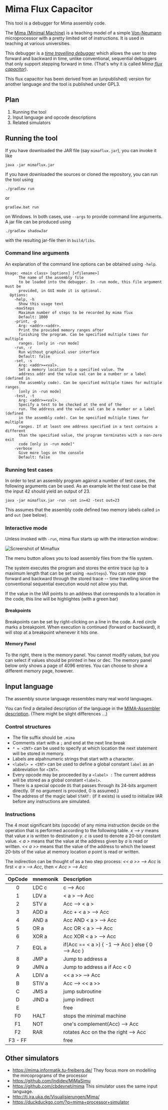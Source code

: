 # Mima Flux Capacitor

This tool is a debugger for Mima assembly code.

The [Mima (Minimal
Machine)](https://de.wikipedia.org/wiki/Mikroprogrammierte_Minimalmaschine)
is a teaching model of a simple
[Von-Neumann](https://en.wikipedia.org/wiki/Von_Neumann_architecture)
microprocessor with a pretty limited set of instructions. It is used
in teaching at various universities.

This debugger is a [*time travelling
debugger*](https://en.wikipedia.org/wiki/Time_travel_debugging) which
allows the user to step forward and backward in time, unlike
conventional, sequential debuggers that only support stepping forward
in time. (That's why it is called *Mima [flux
capacitor](https://en.wikipedia.org/wiki/DeLorean_time_machine#Flux_capacitor)*).

This flux capacitor has been derived from an (unpublished) version for
another language and the tool is published under GPL3.

## Plan

1. Running the tool
2. Input language and opcode descriptions
3. Related simulators

## Running the tool

If you have downloaded the JAR file (say `mimaflux.jar`), you can
invoke it like
```
java -jar mimaflux.jar
```

If you have downloaded the sources or cloned the repository, you can
run the tool using
```
./gradlew run
```
or
```
gradlew.bat run
```
on Windows. In both cases, use `--args` to provide command line arguments. 
A jar file can be produced using
```
./gradlew shadowJar
```
with the resulting jar-file then in `build/libs`.

### Command line arguments

An explanation of the command line options can be obtained using
`-help`.

```
Usage: <main class> [options] [<filename>]
      The name of the assembly file 
      to be loaded into the debugger. In -run mode, this file argument must be 
      provided, in GUI mode it is optional.
  Options:
    -help, -h
      Show this usage text
    -maxSteps
      Maximum number of steps to be recorded by mima flux
      Default: 1000
    -print, -p
      Arg: <addr>-<addr>.
      Print the provided memory ranges after 
      finishing the program. Can be specified multiple times for multiple 
      ranges. [only in -run mode]
    -run, -r
      Run without graphical user interface
      Default: false
    -set, -s
      Arg: <addr>=<val>.
      Set a memory location to a specified value. The 
      address addr and the value val can be a number or a label (defined in 
      the assembly code). Can be specified multiple times for multiple ranges. 
      [only in -run mode]
    -test, -t
      Arg: <addr>=<val>.
      Specify a test to be checked at the end of the 
      run. The address and the value val can be a number or a label (defined 
      in the assembly code). Can be specified multiple times for multiple 
      ranges. If at least one address specified in a test contains a different 
      than the specified value, the program terminates with a non-zero exit 
      code [only in -run mode]"
    -verbose
      Give more logs on the console
      Default: false
```

### Running test cases

In order to test an assembly program against a number of test cases,
the following arguments can be used. As an example let the test case
be that the input 42 should yield an output of 23.
```
java -jar mimaflux.jar -run -set in=42 -test out=23
```
This assumes that the assembly code defined two memory labels called 
`in` and `out` (see below).

### Interactive mode

Unless invoked with `-run`, mima flux starts up with the interaction
window:

![Screenshot of Mimaflux](screenshot.png "Screenshot of Mimaflux")

The menu button allows you to load assembly files from the file
system.

The system executes the program and stores the entire trace (up to a
maximum length that can be set using `-maxSteps`). You can now step
forward and backward through the stored trace -- time travelling since
the conventional sequential execution would not allow you that.

If the value in the IAR points to an address that corresponds to a
location in the code, this line will be highlightes (with a green bar)

#### Breakpoints

Breakpoints can be set by right-clicking on a line in the code. A red
circle marks a breakpoint. When execution is continued (forward or
backward), it will stop at a breakpoint whenever it hits one.

#### Memory Panel

To the right, there is the memory panel. You cannot modify values, but
you can select if values should be printed in hex or dec. The memory
panel below only shows a page of 4096 entries. You can choose to show
a different memory page, however.

## Input language

The assembly source language ressembles many real world languages.

You can find a detailed description of the language in the
[MIMA-Assembler
description](https://github.com/cbdevnet/mima/blob/master/mimasm/MIMA-ASSEMBLER.txt). (There
might be slight differences ...)

### Control structures

* The file suffix should be `.mima`
* Comments start with a `;` and end at the next line break
* `* = <INT>` can be used to specify at which location the next statement will be stored in memory.
* Labels are alpahnumeric strings that start with a character.
* `<label> = <INT>` can be used to define a global constant `label` as an abbreviation for `<INT>`.
* Every opcode may be proceeded by a `<label> :` The current address will be stored as a global constant `<label>`.
* There is a special opcode `DS` that passes through its 24-bits argument directly. (If no argument is provided, 0 is assumed.)
* The address of the magic label `START:` (if it exists) is used to initialize IAR before any instructions are simulated.

### Instructions

The 4 most significant bits (opcode) of any mima instruction decide on
the operation that is performed according to the following table.
*x &xrarr; y* means that value *x* is written to destination *y*.  *c*
is used to denote a 20-bit constant value. *< a >* means that the value
at the address given by *a* is read or written. *<< a >>* means that the
value of the address to which the lowest 20-bits of the value at
memory location *a* point is read or written.

The indirection can be thought of as a two step process:
*<< a >> &xrarr; Acc* is first *< a > &xrarr; Acc*, then *< Acc > &xrarr; Acc*

| OpCode 	 | mnemonik	 | Description                                                |
|:--------:|:----------|:-----------------------------------------------------------|
|    0	    | LDC c		   | c &xrarr; Acc                                              |
|    1	    | LDV a		   | < a > &xrarr; Acc                                          |
|    2	    | STV a		   | Acc &xrarr; < a >                                          |
|    3	    | ADD a		   | Acc + < a > &xrarr; Acc                                    |
|    4	    | AND a		   | Acc AND < a > &xrarr; Acc                                  |
|    5	    | OR a		    | Acc OR < a > &xrarr; Acc                                   |
|    6	    | XOR a		   | Acc XOR < a > &xrarr; Acc                                  |
|    7	    | EQL a		   | if(Acc == < a >) { -1 &xrarr; Acc } else { 0 &xrarr; Acc } |
|    8	    | JMP a		   | Jump to address a                                          |
|    9	    | JMN a		   | Jump to address a if Acc < 0                               |
|    A	    | LDIV a	   | << a >> &xrarr; Acc                                        |
|    B	    | STIV a	   | Acc &xrarr; << a >>                                        |
|    C	    | JMS a		   | jump subroutine                                            |
|    D	    | JIND a	   | jump indirect                                              |
|    E	    | 		        | free                                                       |
|   F0	    | HALT		    | stops the minimal machine                                  |
|   F1	    | NOT		     | one's complement(Acc) &xrarr; Acc                          |
|   F2	    | RAR		     | rotates Acc on the the right &xrarr; Acc                   |
| F3 - FF	 | 		        | free                                                       |

## Other simulators

* https://mima.informatik.tu-freiberg.de/ They focus more on modelling the mircoprograms of the processor
* https://github.com/Indidev/MiMaSimu
* https://github.com/cbdevnet/mima This simulator uses the same input language.
* http://ti.ira.uka.de/Visualisierungen/Mima/
* https://duckduckgo.com/?q=mima+processor+simulator
